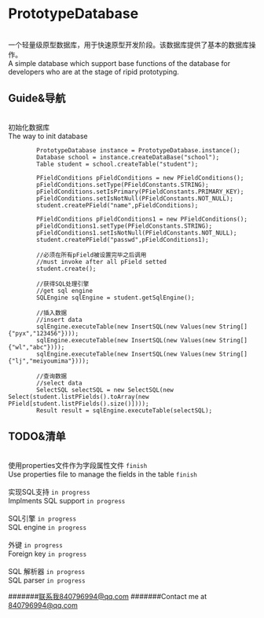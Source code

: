 # PrototypeDatabase
<br>一个轻量级原型数据库，用于快速原型开发阶段。该数据库提供了基本的数据库操作。
<br>A simple database which support base functions of the database for developers who are at the stage of ripid prototyping.

Guide&导航
-------

<br> 初始化数据库
<br> The way to init database
```
        PrototypeDatabase instance = PrototypeDatabase.instance();
        Database school = instance.createDataBase("school");
        Table student = school.createTable("student");

        PFieldConditions pFieldConditions = new PFieldConditions();
        pFieldConditions.setType(PFieldConstants.STRING);
        pFieldConditions.setIsPrimary(PFieldConstants.PRIMARY_KEY);
        pFieldConditions.setIsNotNull(PFieldConstants.NOT_NULL);
        student.createPField("name",pFieldConditions);

        PFieldConditions pFieldConditions1 = new PFieldConditions();
        pFieldConditions1.setType(PFieldConstants.STRING);
        pFieldConditions1.setIsNotNull(PFieldConstants.NOT_NULL);
        student.createPField("passwd",pFieldConditions1);

        //必须在所有pField被设置完毕之后调用
        //must invoke after all pField setted
        student.create();
        
        //获得SQL处理引擎
        //get sql engine
        SQLEngine sqlEngine = student.getSqlEngine();
        
        //插入数据
        //insert data
        sqlEngine.executeTable(new InsertSQL(new Values(new String[]{"pyx","123456"})));
        sqlEngine.executeTable(new InsertSQL(new Values(new String[]{"wl","abc"})));
        sqlEngine.executeTable(new InsertSQL(new Values(new String[]{"lj","meiyoumima"})));
        
        //查询数据
        //select data
        SelectSQL selectSQL = new SelectSQL(new Select(student.listPFields().toArray(new PField[student.listPFields().size()])));
        Result result = sqlEngine.executeTable(selectSQL);
```

TODO&清单
--------
<br>使用properties文件作为字段属性文件   `finish`
<br>Use properties file to manage the fields in the table   `finish`
<br>
<br>实现SQL支持   `in progress`
<br>Implments SQL support   `in progress`
<br>
<br>SQL引擎   `in progress`
<br>SQL engine   `in progress`
<br>
<br>外键   `in progress`
<br>Foreign key   `in progress`
<br>
<br>SQL 解析器   `in progress`
<br>SQL parser   `in progress`
<br>

#######联系我840796994@qq.com
#######Contact me at 840796994@qq.com
